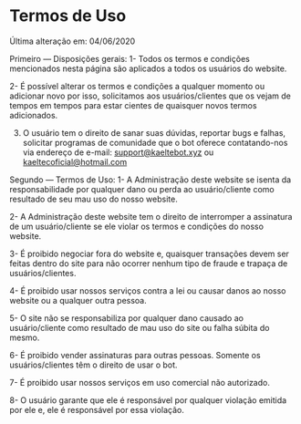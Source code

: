 # Termos de Uso

Última alteração em: 04/06/2020

Primeiro — Disposições gerais:
1- Todos os termos e condições mencionados nesta página são aplicados a todos os usuários do website.

2- É possível alterar os termos e condições a qualquer momento ou adicionar novo por isso, solicitamos aos usuários/clientes que os vejam de tempos em tempos para estar cientes de quaisquer novos termos adicionados.

3. O usuário tem o direito de sanar suas dúvidas, reportar bugs e falhas, solicitar programas de comunidade que o bot oferece contatando-nos via endereço de e-mail: support@kaeltebot.xyz ou kaeltecoficial@hotmail.com

Segundo — Termos de Uso:
1- A Administração deste website se isenta da responsabilidade por qualquer dano ou perda ao usuário/cliente como resultado de seu mau uso do nosso website.

2- A Administração deste website tem o direito de interromper a assinatura de um usuário/cliente se ele violar os termos e condições do nosso website.

3- É proibido negociar fora do website e, quaisquer transações devem ser feitas dentro do site para não ocorrer nenhum tipo de fraude e trapaça de usuários/clientes.

4- É proibido usar nossos serviços contra a lei ou causar danos ao nosso website ou a qualquer outra pessoa.

5- O site não se responsabiliza por qualquer dano causado ao usuário/cliente como resultado de mau uso do site ou falha súbita do mesmo.

6- É proibido vender assinaturas para outras pessoas. Somente os usuários/clientes têm o direito de usar o bot.

7- É proibido usar nossos serviços em uso comercial não autorizado.

8- O usuário garante que ele é responsável por qualquer violação emitida por ele e, ele é responsável por essa violação.
